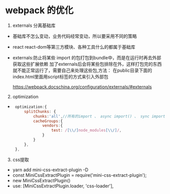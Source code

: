 # webpack 的优化

1. externals  分离基础库  
 - 基础库不怎么变动，业务代码经常变动，所以要采用不同的策略
 - react  react-dom等第三方模块、各种工具什么的都属于基础库
 - externals:防止将某些 import 的包打包到bundle中，而是在运行时再去外部获取这些扩展依赖
    加了externals后会将某些包排除在外，这样打包完的东西就不能正常运行了，需要自己来处理这些包,方法：
    在public目录下面的index.html里面用script标签的方式来引入外部包

    https://webpack.docschina.org/configuration/externals/#externals

2. optimization 
 - ```js
    optimization:{
        splitChunks: {
            chunks:'all',//所有的import 、 async import() 、 sync import()
            cacheGroups:{
                vendors:{
                    test: /[\\/]node_modules[\\/]/,
                }
            }
        },
    },
   ```

3. css提取
 - yarn add mini-css-extract-plugin -D
 - const MiniCssExtractPlugin = require('mini-css-extract-plugin');
 - new MiniCssExtractPlugin()
 - use: [MiniCssExtractPlugin.loader, 'css-loader'],